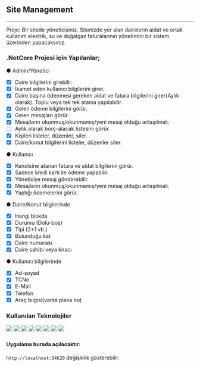 ## Site Management
-------------------
Proje: Bir sitede yöneticisiniz. Sitenizde yer alan dairelerin aidat ve ortak kullanım elektrik, su ve doğalgaz
faturalarının yönetimini bir sistem üzerinden yapacaksınız.

### .NetCore Projesi için Yapılanlar;
● Admin/Yönetici
- [x] Daire bilgilerini girebilir.
- [x] İkamet eden kullanıcı bilgilerini girer.
- [x] Daire başına ödenmesi gereken aidat ve fatura bilgilerini girer(Aylık olarak). Toplu veya tek tek atama yapılabilir.
- [x] Gelen ödeme bilgilerini görür.
- [x] Gelen mesajları görür.
- [x] Mesajların okunmuş/okunmamış/yeni mesaj olduğu anlaşılmalı.
- [ ] Aylık olarak borç-alacak listesini görür.
- [x] Kişileri listeler, düzenler, siler.
- [x] Daire/konut bilgilerini listeler, düzenler siler.

● Kullanıcı
- [x] Kendisine atanan fatura ve aidat bilgilerini görür.
- [x] Sadece kredi kartı ile ödeme yapabilir.
- [x] Yöneticiye mesaj gönderebilir.
- [x] Mesajların okunmuş/okunmamış/yeni mesaj olduğu anlaşılmalı.
- [x] Yaptığı ödemelerini görür.

● Daire/Konut bilgilerinde
- [x] Hangi blokda
- [x] Durumu (Dolu-boş)
- [x] Tipi (2+1 vb.)
- [x] Bulunduğu kat
- [x] Daire numarası
- [x] Daire sahibi veya kiracı

● Kullanıcı bilgilerinde
- [x] Ad-soyad
- [x] TCNo
- [x] E-Mail
- [x] Telefon
- [x] Araç bilgisi(varsa plaka no)

### Kullanılan Teknolojiler
<img src="https://img.shields.io/badge/-diagrams-F08705?logo=diagrams.net&logoColor=fff"> <img src="https://img.shields.io/badge/-MsSQL-CC2927?logo=microsoftsqlserver&logoColor=fff"> <img src="https://img.shields.io/badge/-.Net5-512BD4?logo=.net&logoColor=fff"> <img src="https://img.shields.io/badge/-json-000000?logo=json&logoColor=fff"> <img src="https://img.shields.io/badge/-Json%20Web%20Tokens-000000?logo=jsonwebtokens&logoColor=fff"> <img src="https://img.shields.io/badge/-Postman-FF6C37?logo=postman&logoColor=fff"> <img src="https://img.shields.io/badge/-Swagger-85EA2D?logo=swagger&logoColor=fff"> <img src="https://img.shields.io/badge/-VS-5C2D91?logo=visualstudio&logoColor=fff">

###

#### Uygulama burada açılacaktır:

```http://localhost:54620``` değişiklik gösterebilir.


